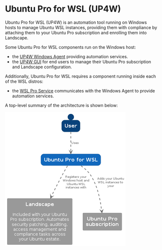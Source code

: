 # Ubuntu Pro for WSL (UP4W)

Ubuntu Pro for WSL (UP4W) is an automation tool running on Windows hosts to manage Ubuntu WSL instances, providing them with compliance by attaching them to your Ubuntu Pro subscription and enrolling them into Landscape. 

Some Ubuntu Pro for WSL components run on the Windows host:
- the [UP4W Windows Agent](ref::up4w-windows-agent) providing automation services.
- the [UP4W GUI](ref::up4w-gui) for end users to manage their Ubuntu Pro subscription and Landscape configuration.

Additionally, Ubuntu Pro for WSL requires a component running inside each of the WSL distros:
- the [WSL Pro Service](ref::up4w-wsl-pro-service) communicates with the Windows Agent to provide automation services.

A top-level summary of the architecture is shown below:

![System Landscape](../diagrams/structurizr-SystemLandscape.png)
